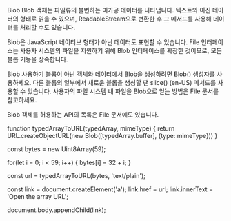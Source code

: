 Blob
Blob 객체는 파일류의 불변하는 미가공 데이터를 나타냅니다. 텍스트와 이진 데이터의 형태로 읽을 수 있으며, ReadableStream으로 변환한 후 그 메서드를 사용해 데이터를 처리할 수도 있습니다.

Blob은 JavaScript 네이티브 형태가 아닌 데이터도 표현할 수 있습니다. File 인터페이스는 사용자 시스템의 파일을 지원하기 위해 Blob 인터페이스를 확장한 것이므로, 모든 블롭 기능을 상속합니다.

Blob 사용하기
블롭이 아닌 객체와 데이터에서 Blob을 생성하려면 Blob() 생성자를 사용하세요. 다른 블롭의 일부에서 새로운 블롭을 생성할 땐 slice() (en-US) 메서드를 사용할 수 있습니다. 사용자의 파일 시스템 내 파일을 Blob으로 얻는 방법은 File 문서를 참고하세요.

Blob 객체를 허용하는 API의 목록은 File 문서에도 있습니다.


function typedArrayToURL(typedArray, mimeType) {
  return URL.createObjectURL(new Blob([typedArray.buffer], {type: mimeType}))
}

const bytes = new Uint8Array(59);

for(let i = 0; i < 59; i++) {
  bytes[i] = 32 + i;
}

const url = typedArrayToURL(bytes, 'text/plain');

const link = document.createElement('a');
link.href = url;
link.innerText = 'Open the array URL';

document.body.appendChild(link);
